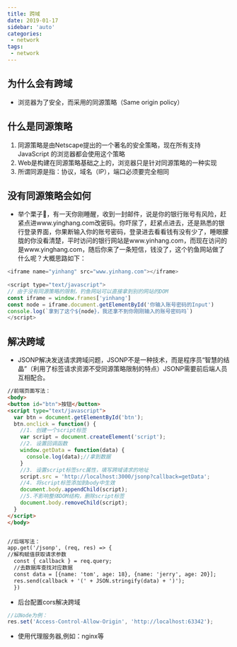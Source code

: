 ```yaml
---
title: 跨域
date: 2019-01-17
sidebar: 'auto'
categories:
 - network
tags:
 - network
---
```


##  为什么会有跨域

- 浏览器为了安全，而采用的同源策略（Same origin policy）

##  什么是同源策略

1.  同源策略是由Netscape提出的一个著名的安全策略，现在所有支持JavaScript 的浏览器都会使用这个策略
2.  Web是构建在同源策略基础之上的，浏览器只是针对同源策略的一种实现
3.  所谓同源是指：协议，域名（IP），端口必须要完全相同

##  没有同源策略会如何

- 举个栗子🌰，有一天你刚睡醒，收到一封邮件，说是你的银行账号有风险，赶紧点进www.yinghang.com改密码。你吓尿了，赶紧点进去，还是熟悉的银行登录界面，你果断输入你的账号密码，登录进去看看钱有没有少了，睡眼朦胧的你没看清楚，平时访问的银行网站是www.yinhang.com，而现在访问的是www.yinghang.com，随后你来了一条短信，钱没了，这个钓鱼网站做了什么呢？大概思路如下：
```JavaScript
<iframe name="yinhang" src="www.yinhang.com"></iframe>
​
<script type="text/javascript">
// 由于没有同源策略的限制，钓鱼网站可以直接拿到别的网站的DOM
const iframe = window.frames['yinhang']
const node = iframe.document.getElementById('你输入账号密码的Input')
console.log(`拿到了这个${node}，我还拿不到你刚刚输入的账号密码吗`)
</script>
```

##  解决跨域

- JSONP解决发送请求跨域问题，JSONP不是一种技术，而是程序员“智慧的结晶”（利用了标签请求资源不受同源策略限制的特点）JSONP需要前后端人员互相配合。
```html
//前端页面写法：
<body>
<button id="btn">按钮</button>
<script type="text/javascript">
  var btn = document.getElementById('btn');
  btn.onclick = function() {
    //1. 创建一个script标签
    var script = document.createElement('script');
    //2. 设置回调函数
    window.getData = function(data) {
      console.log(data);//拿到数据
    }
    //3. 设置script标签src属性，填写跨域请求的地址
    script.src = 'http://localhost:3000/jsonp?callback=getData';
    //4. 将script标签添加到body中生效
    document.body.appendChild(script);
    //5.不影响整体DOM结构，删除script标签
    document.body.removeChild(script);
  }
</script>
</body>


//后端写法：
app.get('/jsonp', (req, res) => {
//解构赋值获取请求参数
  const { callback } = req.query;
  //去数据库查找对应数据
  const data = [{name: 'tom', age: 18}, {name: 'jerry', age: 20}];
  res.send(callback + '(' + JSON.stringify(data) + ')');
  })
```

- 后台配置cors解决跨域

```JavaScript
//以Node为例：
res.set('Access-Control-Allow-Origin', 'http://localhost:63342');
```

- 使用代理服务器,例如：nginx等




